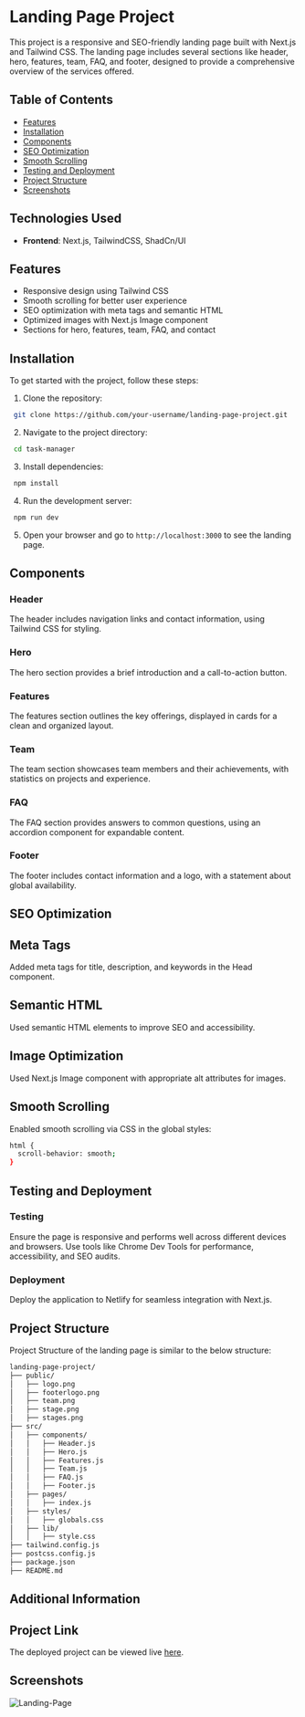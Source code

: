 # Landing Page Project
This project is a responsive and SEO-friendly landing page built with Next.js and Tailwind CSS. The landing page includes several sections like header, hero, features, team, FAQ, and footer, designed to provide a comprehensive overview of the services offered.

## Table of Contents

- [Features](#features)
- [Installation](#installation)
- [Components](#components)
- [SEO Optimization](#seo-optimization)
- [Smooth Scrolling](#smooth-scrolling)
- [Testing and Deployment](#testing)
- [Project Structure](project-structure)
- [Screenshots](#screenshots)

## Technologies Used

- **Frontend**: Next.js, TailwindCSS, ShadCn/UI

## Features

- Responsive design using Tailwind CSS
- Smooth scrolling for better user experience
- SEO optimization with meta tags and semantic HTML
- Optimized images with Next.js Image component
- Sections for hero, features, team, FAQ, and contact


## Installation

To get started with the project, follow these steps:

1. Clone the repository:
  ```bash
   git clone https://github.com/your-username/landing-page-project.git
   ```
2. Navigate to the project directory:

  ```bash
   cd task-manager
   ```
3. Install dependencies:
  ```bash
   npm install
   ```

4. Run the development server:
  ```bash
   npm run dev
   ```
5. Open your browser and go to `http://localhost:3000` to see the landing page.



## Components

### Header
The header includes navigation links and contact information, using Tailwind CSS for styling.

### Hero
The hero section provides a brief introduction and a call-to-action button.

### Features
The features section outlines the key offerings, displayed in cards for a clean and organized layout.

### Team
The team section showcases team members and their achievements, with statistics on projects and experience.

### FAQ
The FAQ section provides answers to common questions, using an accordion component for expandable content.

### Footer
The footer includes contact information and a logo, with a statement about global availability.


## SEO Optimization

## Meta Tags
Added meta tags for title, description, and keywords in the Head component.

## Semantic HTML
 Used semantic HTML elements to improve SEO and accessibility.

## Image Optimization
Used Next.js Image component with appropriate alt attributes for images.


## Smooth Scrolling
Enabled smooth scrolling via CSS in the global styles:

```bash
html {
  scroll-behavior: smooth;
}
```


## Testing and Deployment

### Testing
Ensure the page is responsive and performs well across different devices and browsers. Use tools like Chrome Dev Tools for performance, accessibility, and SEO audits.

### Deployment
Deploy the application to Netlify for seamless integration with Next.js.



## Project Structure
Project Structure of the landing page is similar to the below structure:

```bash
landing-page-project/
├── public/
│   ├── logo.png
│   ├── footerlogo.png
│   ├── team.png
│   ├── stage.png
│   ├── stages.png
├── src/
│   ├── components/
│   │   ├── Header.js
│   │   ├── Hero.js
│   │   ├── Features.js
│   │   ├── Team.js
│   │   ├── FAQ.js
│   │   ├── Footer.js
│   ├── pages/
│   │   ├── index.js
│   ├── styles/
│   │   ├── globals.css
│   ├── lib/
│   │   ├── style.css
├── tailwind.config.js
├── postcss.config.js
├── package.json
├── README.md

```

## Additional Information

## Project Link
The deployed project can be viewed live [here](https://siddhant-sri-landingpage.netlify.app/).

## Screenshots

![Landing-Page](https://github.com/user-attachments/assets/3fa010d0-6d28-406c-8c65-8970123361f1)





